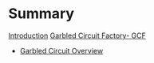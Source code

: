# Summary

[Introduction](./introduction.md)
[Garbled Circuit Factory- GCF](./GCF.md)
- [Garbled Circuit Overview](.GC.md)
